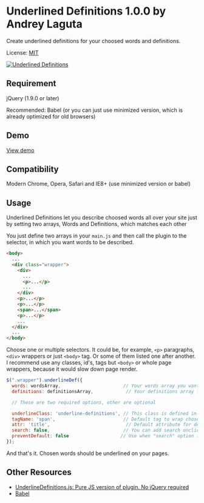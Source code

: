 # Underlined Definitions 1.0.0 by Andrey Laguta

Create underlined definitions for your choosed words and definitions.

License: [MIT](https://mit-license.org)

[![Underlined Definitions](https://ckkz-it.github.io/underlinedef-jquery/img/jquery.png "Underlined Definitions")](https://ckkz-it.github.io/underlinedef-jquery/)

## Requirement

jQuery (1.9.0 or later)

Recommended: Babel (or you can just use minimized version, which is already optimized for old browsers)

## Demo
[View demo](https://ckkz-it.github.io/underlinedef-jquery/)

## Compatibility
Modern Chrome, Opera, Safari and IE8+ (use minimized version or babel)

## Usage
Underlined Definitions let you describe choosed words all over your site just by setting two arrays, Words and Definitions, which matches each other

You just define two arrays in your `main.js` and then call the plugin to the selector, in which you want words to be described.

````html
<body>
  ...
  <div class="wrapper">
    <div>
      ...
      <p>...</p>
      ...
    </div>
    <p>...</p>
    <p>...</p>
    <span>...</span>
    <p>...</p>
    ...
  </div>
  ...
</body>
````
Choose one or multiple selectors. It could be, for example, `<p>` paragraphs, `<div>` wrappers or just `<body>` tag. Or some of them listed one after another. I recommend use any classes, id's, tags but `<body>` or whole page wrappers, because it would slow down page render.

````javascript
$(".wrapper").underlineDef({
  words: wordsArray,                       // Your words array you want to describe.
  definitions: definitionsArray,            // Your definitions array for chosen words. Remember, they have to match each other.

  // These are two required options, other are optional

  underlineClass: 'underline-definitions', // This class is defined in plugin and attached to head wrapped in style tag, if another class isn't defined. To use your own class, just set it in this option and edit in your stylesheet file as usual.
  tagName: 'span',                         // Default tag to wrap chosen words in.
  attr: 'title',                            // Default attribute for definitions. If you want to use custom tooltips for definitions, change attr to 'data-title' or other which is used in your custom tooltips plugin.
  search: false,                           // You can add search onclick event for words. Availiable options: "google", "wikipedia", "yandex". Also, you can add your own search engines in javascript source file.
  preventDefault: false                   // Use when "search" option is set. Useful if tagName is "a" and you want to prevent default action.
});
````

And that's it. Chosen words should be underlined on your pages.


## Other Resources
- [UnderlineDefinitions.js: Pure JS version of plugin. No jQuery required](https://github.com/ckkz-it/underlinedef-purejs)
- [Babel](http://babeljs.io/)
